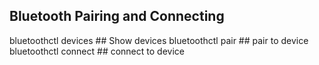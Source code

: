 ## Bluetooth Pairing and Connecting
bluetoothctl devices ## Show devices
bluetoothctl pair ## pair to device
bluetoothctl connect ## connect to device
